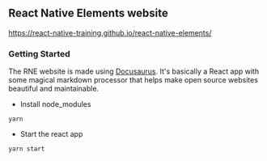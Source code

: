## React Native Elements website

https://react-native-training.github.io/react-native-elements/

### Getting Started

The RNE website is made using [Docusaurus](https://docusaurus.io/). It's basically a React app with some magical markdown processor that helps make open source websites beautiful and maintainable.


- Install node_modules

```
yarn
```

- Start the react app
```
yarn start
```
